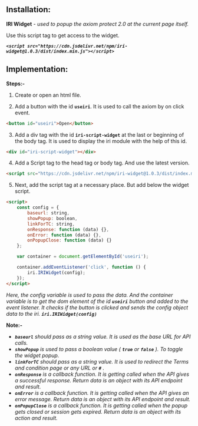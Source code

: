 ## Installation:

**IRI Widget** - _used to popup the axiom protect 2.0 at the current page itself._

Use this script tag to get access to the widget.

**_`<script src="https://cdn.jsdelivr.net/npm/iri-widget@1.0.3/dist/index.min.js"></script>`_**

## Implementation:

**Steps:-**

1. Create or open an html file.

2. Add a button with the id **`useiri`**. It is used to call the axiom by on click event.

```html
<button id="useiri">Open</button>
```

3. Add a div tag with the id **`iri-script-widget`** at the last or beginning of the body tag. It is used to display the iri module with the help of this id.

```html
<div id="iri-script-widget"></div>
```

4. Add a Script tag to the head tag or body tag. And use the latest version.

```html
<script src="https://cdn.jsdelivr.net/npm/iri-widget@1.0.3/dist/index.min.js"></script>
```

5. Next, add the script tag at a necessary place. But add below the widget script.

```html
<script>
	const config = {
		baseurl: string,
		showPopup: boolean,
		linkForTC: string,
		onResponse: function (data) {},
		onError: function (data) {},
		onPopupClose: function (data) {}
	};

	var container = document.getElementById('useiri');

	container.addEventListener('click', function () {
		iri.IRIWidget(config);
	});
</script>
```

_Here, the config variable is used to pass the data. And the container variable is to get the dom element of the id **`useiri`** button and added to the event listener. It checks if the button is clicked and sends the config object data to the iri.
**`iri.IRIWidget(config)`**_

**Note:-**

- _**`baseurl`** should pass as a string value. It is used as the base URL for API calls._
- _**`showPopup`** is used to pass a boolean value ( **`true`** or **`false`** ). To toggle the widget popup._
- _**`linkForTC`** should pass as a string value. It is used to redirect the Terms and condition page or any URL or **`#`** ._
- _**`onResponse`** is a callback function. It is getting called when the API gives a successful response. Return data is an object with its API endpoint and result._
- _**`onError`** is a callback function. It is getting called when the API gives an error message. Return data is an object with its API endpoint and result._
- _**`onPopupClose`** is a callback function. It is getting called when the popup gets closed or session gets expired. Return data is an object with its action and result._
